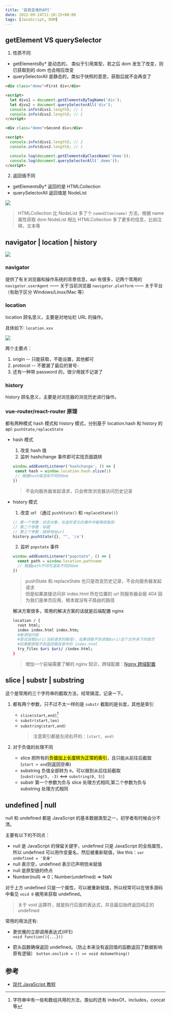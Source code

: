 ```yaml
---
title: '容易混淆的API'
date: 2022-09-24T11:28:25+08:00
tags: [JavaScript, DOM]
---
```


## getElement VS querySelector

1. 性质不同

- getElementsBy\* 是动态的， 类似于引用类型，若之后 dom 发生了改变，则已获取到的 dom 也会相应改变
- querySelectorAll 是静态的，类似于快照的意思，获取后就不会再变了

```html
<div class="demo">First div</div>

<script>
  let divs1 = document.getElementsByTagName('div');
  let divs2 = document.querySelectorAll('div');
  console.info(divs1.length); // 1
  console.info(divs2.length); // 1
</script>

<div class="demo">Second div</div>

<script>
  console.info(divs1.length); // 2
  console.info(divs2.length); // 1

  console.log(document.getElementsByClassName('demo'));
  console.log(document.querySelectorAll('.demo'));
</script>
```

2. 返回值不同

- getElementsBy\* 返回的是 HTMLCollection
- querySelectorAll 返回值是 NodeList

![](https://cdn.jsdelivr.net/gh/yokiizx/picgo@main/img/20220918155922.png)

> HTMLCollection 比 NodeList 多了个 `namedItem(name)` 方法，根据 name 属性获取 dom
> NodeList 相比 HTMLCollection 多了更多的信息，比如注释，文本等

## navigator | location | history

![](https://cdn.jsdelivr.net/gh/yokiizx/picgo@main/img/20220918151505.png)

### navigator

提供了有关浏览器和操作系统的背景信息，api 有很多，记两个常用的
`navigator.userAgent` —— 关于当前浏览器
`navigator.platform` —— 关于平台（有助于区分 Windows/Linux/Mac 等）

### location

location 顾名思义，主要是对地址栏 URL 的操作。

具体如下: `location.xxx`

![](https://cdn.jsdelivr.net/gh/yokiizx/picgo@main/img/20220918164450.png)

两个主要点：

1. origin -- 只能获取，不能设置，其他都可
2. protocol -- 不要漏了最后的冒号`:`
3. 还有一种带 password 的，很少用就不记录了

### history

history 顾名思义，主要是对浏览器的浏览历史进行操作。

### vue-router/react-router 原理

都有两种模式 hash 模式和 history 模式，分别基于 location.hash 和 history 的 api: `pushState`,`replaceState`

- hash 模式

  1. 改变 hash 值
  2. 监听 hashchange 事件即可实现页面跳转

  ```JavaScript
  window.addEventListener('hashchange', () => {
   const hash = window.location.hash.slice(1)
   // 根据hash值渲染不同的dom
  })
  ```

  > 不会向服务器发起请求，只会修改浏览器访问历史记录

- history 模式

  1. 改变 url （通过 `pushState()` 和 `replaceState()`）

  ```JavaScript
  // 第一个参数：状态对象，在监听变化的事件中能够获取到
  // 第二个参数：标题
  // 第三个参数：跳转地址url
  history.pushState({}, "", '/a')
  ```

  2. 监听 `popstate` 事件

  ```JavaScript
  window.addEventListener("popstate", () => {
    const path = window.location.pathname
    // 根据path不同可渲染不同的dom
  })
  ```

  > pushState 和 replaceState 也只是改变历史记录，不会向服务器发起请求  
  > 但是如果直接访问非 index.html 所在位置的 url 则服务器会报 404 因为我们是单页应用，根本就没有子路由的路径

  解决方案很多，常用的解决方案的话就是后端配置 nginx

  ```sh
  location / {
    root html;
    index index.html index.htm;
    #新添加内容
    #尝试读取$uri(当前请求的路径)，如果读取不到读取$uri/这个文件夹下的首页
    #如果都获取不到返回根目录中的 index.html
    try_files $uri $uri/ /index.html;
  }
  ```

  > 增加一个前端需要了解的 nginx 知识，跨域配置：[Nginx 跨域配置](https://www.cnblogs.com/itzgr/p/13343387.html)

## slice | substr | substring

这个是常用的三个字符串的截取方法，经常搞混，记录一下。

1. 都有两个参数，只不过不太一样的是 `substr` 截取的是长度，其他是索引

   - `slice(start,end)`[^1]
   - `substr(start,len)`
   - `substring(start,end)`
     > 注意索引都是左闭右开的：`[start, end)`

2. 对于负值的处理不同
   - slice 把所有的<mark>负值加上长度转为正常的索引</mark>，且只能从前往后截取  
     (`start > end`则返回空串)
   - substring 负值全部转为 `0`，可以做到从后往前截取  
     (`substring(5, -3)` <==> `substring(0, 5)`)
   - substr 第一个参数为负与 slice 处理方式相同,第二个参数为负与 substring 处理方式相同

[^1]: 字符串中有一些和数组共用的方法，类似的还有 indexOf，includes，concat 等

## undefined | null

null 和 undefined 都是 JavaScript 的基本数据类型之一，初学者有时候会分不清。

主要有以下的不同点：

- null 是 JavaScript 的保留关键字，undefined 只是 JavaScript 的全局属性，所以 undefined 可以用作变量名，然后被重新赋值，like this：`var undefined = '变身'`
- null 表示空，undefined 表示已声明但未赋值
- null 是原型链的终点
- Number(null) => 0；Number(undefined) => NaN

对于上方 undefined 只是一个属性，可以被重新赋值，所以经常可以在很多源码中看见 `void 0` 被用来获取 undefined。

> 关于 void 运算符，就是执行后面的表达式，并且最后始终返回纯正的 undefined

常用的用法还有:

- 更优雅的立即调用表达式(IIFE)  
  `void function(){...}()`

- 箭头函数确保返回 undefined。（防止本来没有返回值的函数返回了数据影响原有逻辑）
  `button.onclick = () => void doSomething()`

## 参考

- [现代 JavaScript 教程](https://zh.javascript.info/document)
